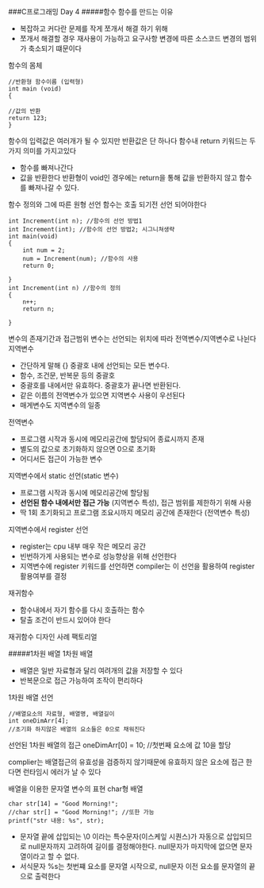 ###C프로그래밍 Day 4
#####함수
함수를 만드는 이유
- 복잡하고 커다란 문제를 작게 쪼개서 해결 하기 위해
- 쪼개서 해결할 경우 재사용이 가능하고 요구사항 변경에 따른 소스코드 변경의 범위가 축소되기 떄문이다

함수의 몸체
```
//반환형 함수이름 (입력형)
int main (void)
{

//값의 반환
return 123;
}
```

함수의 입력값은 여러개가 될 수 있지만 반환값은 단 하나다
함수내 return 키워드는 두가지 의미를 가지고있다
 - 함수를 빠져나간다
 - 값을 반환한다
반환형이 void인 경우에는 return을 통해 값을 반환하지 않고 함수를 빠져나갈 수 있다.

함수 정의와 그에 따른 원형 선언
함수는 호출 되기전 선언 되어야한다

```
int Increment(int n); //함수의 선언 방법1
int Increment(int); //함수의 선언 방법2; 시그니쳐생략
int main(void) 
{
	int num = 2;
    num = Increment(num); //함수의 사용
    return 0;

}
int Increment(int n) //함수의 정의
{
	n++;
    return n;
    
}
```

변수의 존재기간과 접근범위
변수는 선언되는 위치에 따라 전역변수/지역변수로 나뉜다
지역변수
- 간단하게 말해 {} 중괄호 내에 선언되는 모든 변수다.
- 함수, 조건문, 반복문 등의 중괄호
- 중괄호를 내에서만 유효하다. 중괄호가 끝나면 반환된다.
- 같은 이름의 전역변수가 있으면 지역변수 사용이 우선된다
- 매게변수도 지역변수의 일종

전역변수
- 프로그램 시작과 동시에 메모리공간에 할당되어 종료시까지 존재
- 별도의 값으로 초기화하지 않으면 0으로 초기화
- 어디서든 접근이 가능한 변수


지역변수에서 static 선언(static 변수)
- 프로그램 시작과 동시에 메모리공간에 할당됨
- **선언된 함수 내에서만 접근 가능** (지역변수 특성), 접근 범위를 제한하기 위해 사용
- 딱 1회 초기화되고 프로그램 조요시까지 메모리 공간에 존재한다 (전역변수 특성)

지역변수에서 register 선언
- register는 cpu 내부 매우 작은 메모리 공간
- 빈번하가게 사용되는 변수로 성능향상을 위해 선언한다
- 지역변수에 register 키워드를 선언하면 compiler는 이 선언을 활용하여 register 활용여부를 결정

재귀함수
- 함수내에서 자기 함수를 다시 호출하는 함수
- 탈출 조건이 반드시 있어야 한다

재귀함수 디자인 사례
팩토리얼

#####1차원 배열
1차원 배열
- 배열은 일반 자료형과 달리 여려개의 값을 저장할 수 있다
- 반복문으로 접근 가능하여 조작이 편리하다

1차원 배열 선언
```
//배열요소의 자료형, 배열명, 배열길이
int oneDimArr[4];
//초기화 하지않은 배열의 요소들은 0으로 채워진다
```

선언된 1차원 배열의 접근
oneDimArr[0] = 10; //첫번째 요소에 값 10을 할당

complier는 배열접근의 유효성을 검증하지 않기때문에 유효하지 않은 요소에 접근 한다면 런타임시 에러가 날 수 있다

배열을 이용한 문자열 변수의 표현
char형 배열
```
char str[14] = "Good Morning!";
//char str[] = "Good Morning!"; //또한 가능
printf("str 내용: %s", str);
```
- 문자열 끝에 삽입되는 \0 이라는 특수문자(이스케잎 시퀀스)가 자동으로 삽입되므로 null문자까지 고려하여 길이를 결정해야한다. null문자가 마지막에 없으면 문자열이라고 할 수 없다.
- 서식문자 %s는 첫번쨰 요소를 문자열 시작으로, null문자 이전 요소를 문자열의 끝으로 출력한다
